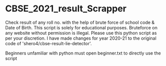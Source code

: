 # CBSE_2021_result_Scrapper
Check result of any roll no. with the help of brute force of school code &amp; Date of Birth.
This script is solely for educational purposes. Bruteforce on any website without permission is illegal.
Please use this python script as per your discretion.
I have made changes for year 2020-21 to the original code of 'shero4/cbse-result-lie-detector'.

Beginners unfamiliar with python must open beginner.txt to directly use the script
